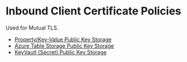 # Inbound Client Certificate Policies
Used for Mutual TLS.

- [Property/Key-Value Public Key Storage](./PropertyStoredPublicKeys)
- [Azure Table Storage Public Key Storage](./StorageTableStoredPublicKeys)
- [KeyVault (Secret) Public Key Storage](./KeyVaultStoredPublicKeys)